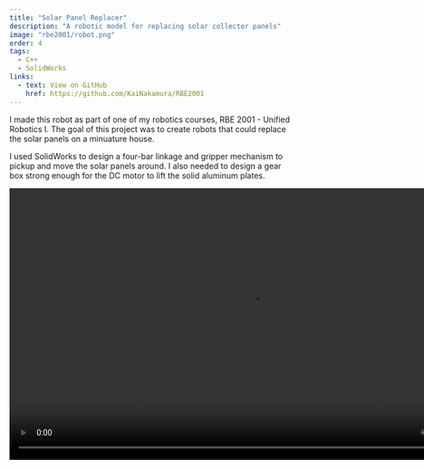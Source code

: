 ```yaml
---
title: "Solar Panel Replacer"
description: "A robotic model for replacing solar collector panels"
image: "rbe2001/robot.png"
order: 4
tags:
  - C++
  - SolidWorks
links:
  - text: View on GitHub
    href: https://github.com/KaiNakamura/RBE2001
---
```


I made this robot as part of one of my robotics courses, RBE 2001 - Unified Robotics I. The goal of this project was to create robots that could replace the solar panels on a minuature house.

I used SolidWorks to design a four-bar linkage and gripper mechanism to pickup and move the solar panels around. I also needed to design a gear box strong enough for the DC motor to lift the solid aluminum plates.

<video className="w-full bg-gray" width="854" height="480" controls muted>
  <source src="/rbe2001/demo.mp4" type="video/mp4" />
</video>
